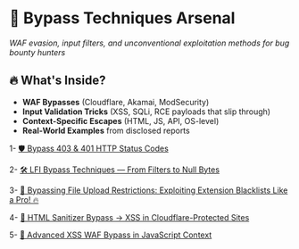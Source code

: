 # 🚧 Bypass Techniques Arsenal
*WAF evasion, input filters, and unconventional exploitation methods for bug bounty hunters*

## 🔥 What's Inside?
- **WAF Bypasses** (Cloudflare, Akamai, ModSecurity)
- **Input Validation Tricks** (XSS, SQLi, RCE payloads that slip through)
- **Context-Specific Escapes** (HTML, JS, API, OS-level)
- **Real-World Examples** from disclosed reports

1- [🛡 Bypass 403 & 401 HTTP Status Codes](https://github.com/cybersecplayground/bugbounty-Tips-and-Tricks/blob/main/Bypass/Bypass%20403%20%26%20401%20HTTP%20Status%20Codes.md)

2- [🛠 LFI Bypass Techniques — From Filters to Null Bytes](https://github.com/cybersecplayground/bugbounty-Tips-and-Tricks/blob/main/Bypass/LFI%20Bypass%20Techniques.md)

3- [🚀 Bypassing File Upload Restrictions: Exploiting Extension Blacklists Like a Pro! 🔥](https://github.com/cybersecplayground/bugbounty-Tips-and-Tricks/blob/main/Bypass/Bypassing%20File%20Upload%20Restrictions.md)

4- [🚨 HTML Sanitizer Bypass → XSS in Cloudflare-Protected Sites](https://github.com/cybersecplayground/bugbounty-Tips-and-Tricks/blob/main/Bypass/HTML_Sanitizer_Bypass.md)

5- [🚨 Advanced XSS WAF Bypass in JavaScript Context](https://github.com/cybersecplayground/bugbounty-Tips-and-Tricks/blob/main/Bypass/Advanced_XSS_WAF_Bypass_in_JavaScript%20_Context.md)
